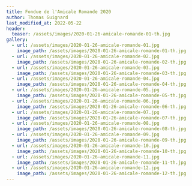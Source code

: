 ```yaml
---
title: Fondue de l'Amicale Romande 2020
author: Thomas Guignard
last_modified_at: 2022-05-22
header:
  teaser: /assets/images/2020-01-26-amicale-romande-01-th.jpg
gallery:
  - url: /assets/images/2020-01-26-amicale-romande-01.jpg
    image_path: /assets/images/2020-01-26-amicale-romande-01-th.jpg
  - url: /assets/images/2020-01-26-amicale-romande-02.jpg
    image_path: /assets/images/2020-01-26-amicale-romande-02-th.jpg
  - url: /assets/images/2020-01-26-amicale-romande-03.jpg
    image_path: /assets/images/2020-01-26-amicale-romande-03-th.jpg
  - url: /assets/images/2020-01-26-amicale-romande-04.jpg
    image_path: /assets/images/2020-01-26-amicale-romande-04-th.jpg
  - url: /assets/images/2020-01-26-amicale-romande-05.jpg
    image_path: /assets/images/2020-01-26-amicale-romande-05-th.jpg
  - url: /assets/images/2020-01-26-amicale-romande-06.jpg
    image_path: /assets/images/2020-01-26-amicale-romande-06-th.jpg
  - url: /assets/images/2020-01-26-amicale-romande-07.jpg
    image_path: /assets/images/2020-01-26-amicale-romande-07-th.jpg
  - url: /assets/images/2020-01-26-amicale-romande-08.jpg
    image_path: /assets/images/2020-01-26-amicale-romande-08-th.jpg
  - url: /assets/images/2020-01-26-amicale-romande-09.jpg
    image_path: /assets/images/2020-01-26-amicale-romande-09-th.jpg
  - url: /assets/images/2020-01-26-amicale-romande-10.jpg
    image_path: /assets/images/2020-01-26-amicale-romande-10-th.jpg
  - url: /assets/images/2020-01-26-amicale-romande-11.jpg
    image_path: /assets/images/2020-01-26-amicale-romande-11-th.jpg
  - url: /assets/images/2020-01-26-amicale-romande-12.jpg
    image_path: /assets/images/2020-01-26-amicale-romande-12-th.jpg
---
```

